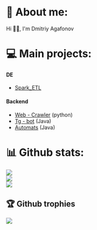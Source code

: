 # 💫 About me:
Hi 👋🏻, I'm Dmitriy Agafonov

# 💻 Main projects:
#### DE
 - [Spark_ETL](https://github.com/admitriy1931/Spark_ETL)
#### Backend
 - [Web - Crawler](https://github.com/SlivnyiArtem/WebCraulerPy) (python)
 - [Tg - bot](https://github.com/admitriy1931/Weather_Bot_Java) (Java)
 - [Automats](https://github.com/1Shadowscale1/Automats) (Java)

# 📊 Github stats:
![](https://github-readme-stats.vercel.app/api?username=admitriy1931&theme=dracula&hide_border=true&include_all_commits=false&count_private=false)<br/>
![](https://github-readme-streak-stats.herokuapp.com/?user=admitriy1931&theme=dracula&hide_border=true)<br/>
![](https://github-readme-stats.vercel.app/api/top-langs/?username=admitriy1931&theme=dracula&hide_border=true&include_all_commits=false&count_private=false&layout=compact)

## 🏆 Github trophies
![](https://github-profile-trophy.vercel.app/?username=admitriy1931&theme=dracula&no-frame=true&no-bg=true&margin-w=4)

<!--
**admitriy1931/admitriy1931** is a ✨ _special_ ✨ repository because its `README.md` (this file) appears on your GitHub profile.

Here are some ideas to get you started:

- 🔭 I’m currently working on ...
- 🌱 I’m currently learning ...
- 👯 I’m looking to collaborate on ...
- 🤔 I’m looking for help with ...
- 💬 Ask me about ...
- 📫 How to reach me: ...
- 😄 Pronouns: ...
- ⚡ Fun fact: ...
-->
